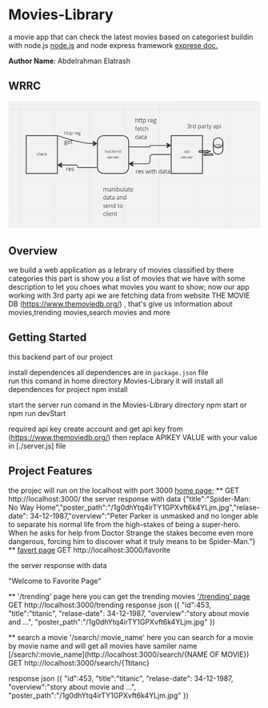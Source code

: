 # Movies-Library
a movie app that can check the latest movies based on categoriest buildin with node.js [node.js](https://docs.npmjs.com/) and node express framework [exprese doc.](https://expressjs.com/)


**Author Name**: Abdelrahman Elatrash


## WRRC
![This is wrrc image](./wrrc.png)

## Overview
we  build a web application as a lebrary of movies classified by there categories
this part is show you a list of movies that we have with some description to let you choes what movies you want to show;
now our app working with 3rd party api we are fetching data from website THE MOVIE DB
(https://www.themoviedb.org/) , that's give us information about movies,trending movies,search movies and more


## Getting Started
this backend part of our project

install dependences
all dependences are in `package.json` file  
run this comand in home directory Movies-Library it will install all dependences for project
npm install



start the server run comand in the Movies-Library directory
npm start
or 
npm run devStart

required api key 
create account and get api key from (https://www.themoviedb.org/)
then replace APIKEY VALUE with your value in [./server.js] file


## Project Features
the projec will run on the localhost with port 3000
[home page](http://localhost:3000/);
**
GET http://localhost:3000/ 
the server response with data
{"title":"Spider-Man: No Way Home","poster_path":"/1g0dhYtq4irTY1GPXvft6k4YLjm.jpg","relase-date": 34-12-1987,"overview":"Peter Parker is unmasked and no longer able to separate his normal life from the high-stakes of being a super-hero. When he asks for help from Doctor Strange the stakes become even more dangerous, forcing him to discover what it truly means to be Spider-Man."}
**
[favert page](http://localhost:3000/favorite)
GET http://localhost:3000/favorite

the server response with data

"Welcome to Favorite Page"

**
'/trending' page
here you can get the trending movies 
['/trending' page](http://localhost:3000/trending)
GET http://localhost:3000/trending
response json
({
    "id":453,
    "title":"titanic",
    "relase-date": 34-12-1987,
    "overview":"story about movie and ...",
    "poster_path":"/1g0dhYtq4irTY1GPXvft6k4YLjm.jpg"
})


**
search a movie
'/search/:movie_name'
here you can search for a movie by movie name and will get all movies have samiler name
[/search/:movie_name](http://localhost:3000/search/{NAME OF MOVIE})
GET http://localhost:3000/search/{Ttitanc}

response json
({
    "id":453,
    "title":"titanic",
    "relase-date": 34-12-1987,
    "overview":"story about movie and ...",
    "poster_path":"/1g0dhYtq4irTY1GPXvft6k4YLjm.jpg"
})